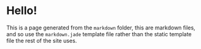 # Hello!


This is a page generated from the `markdown` folder, this are markdown files, and so use the `markdown.jade` template file rather than the static template file the rest of the site uses.